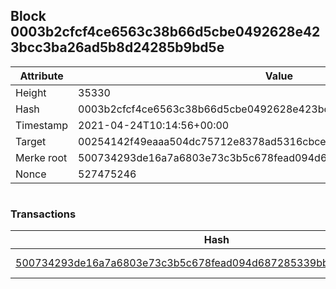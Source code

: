 ## Block 0003b2cfcf4ce6563c38b66d5cbe0492628e423bcc3ba26ad5b8d24285b9bd5e

Attribute | Value
--- | ---
Height | 35330
Hash | 0003b2cfcf4ce6563c38b66d5cbe0492628e423bcc3ba26ad5b8d24285b9bd5e
Timestamp | 2021-04-24T10:14:56+00:00
Target | 00254142f49eaaa504dc75712e8378ad5316cbcead634704b3734b6271167cc4
Merke root | 500734293de16a7a6803e73c3b5c678fead094d687285339bbb759280c9045b7
Nonce | 527475246

```

```

### Transactions

Hash | Amount
--- | ---
[500734293de16a7a6803e73c3b5c678fead094d687285339bbb759280c9045b7](500734293de16a7a6803e73c3b5c678fead094d687285339bbb759280c9045b7.md) | 10.00000000 SKEPTI 
